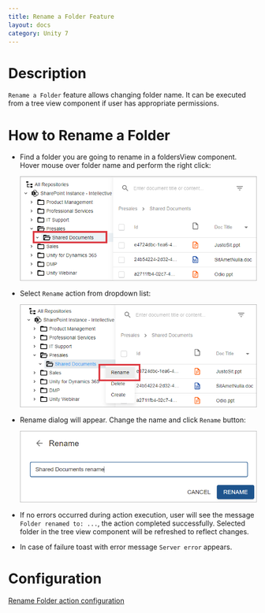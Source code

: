 ```yaml
---
title: Rename a Folder Feature
layout: docs
category: Unity 7
---
```

# Description

`Rename a Folder` feature allows changing folder name. It can be executed from a tree view component if user has appropriate permissions.

# How to Rename a Folder

- Find a folder you are going to rename in a foldersView component. Hover mouse over folder name and perform the right click:

  ![Folder actions button](./rename-folder/images/react-ui-image1.png)

- Select `Rename` action from dropdown list:

  ![Rename action menu](./rename-folder/images/react-ui-image2.png)

- Rename dialog will appear. Change the name and click `Rename` button:

  ![Rename dialog](rename-folder/images/react-ui-image3.png)

- If no errors occurred during action execution, user will see the message `Folder renamed to: ...`, the action completed successfully. Selected folder in the tree view component will be refreshed to reflect changes.
  
- In case of failure toast with error message `Server error` appears. 

# Configuration

[Rename Folder action configuration](../../configuration/actions/rename-folder.md)
